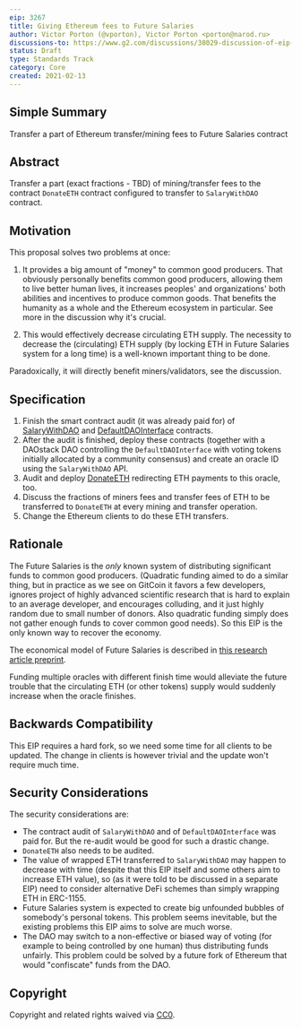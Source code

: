 ```yaml
---
eip: 3267
title: Giving Ethereum fees to Future Salaries
author: Victor Porton (@vporton), Victor Porton <porton@narod.ru>
discussions-to: https://www.g2.com/discussions/38029-discussion-of-eip-3267
status: Draft
type: Standards Track
category: Core
created: 2021-02-13
---
```


## Simple Summary
Transfer a part of Ethereum transfer/mining fees to Future Salaries contract

## Abstract
Transfer a part (exact fractions - TBD) of mining/transfer fees to the contract `DonateETH` contract configured to transfer to `SalaryWithDAO` contract.

## Motivation
This proposal solves two problems at once:

1. It provides a big amount of "money" to common good producers. That obviously personally benefits common good producers, allowing them to live better human lives, it increases peoples' and organizations' both abilities and incentives to produce common goods. That benefits the humanity as a whole and the Ethereum ecosystem in particular. See more in the discussion why it's crucial.

2. This would effectively decrease circulating ETH supply. The necessity to decrease the (circulating) ETH supply (by locking ETH in Future Salaries system for a long time) is a well-known important thing to be done.

Paradoxically, it will directly benefit miners/validators, see the discussion.

## Specification
1. Finish the smart contract audit (it was already paid for) of [SalaryWithDAO](https://github.com/vporton/future-contracts/blob/master/contracts/SalaryWithDAO.sol) and [DefaultDAOInterface](https://github.com/vporton/future-contracts/blob/master/contracts/DefaultDAOInterface.sol) contracts.
2. After the audit is finished, deploy these contracts (together with a DAOstack DAO controlling the `DefaultDAOInterface` with voting tokens initially allocated by a community consensus) and create an oracle ID using the `SalaryWithDAO` API.
3. Audit and deploy [DonateETH](https://github.com/vporton/donations/blob/main/contracts/DonateETH.sol) redirecting ETH payments to this oracle, too.
4. Discuss the fractions of miners fees and transfer fees of ETH to be transferred to `DonateETH` at every mining and transfer operation.
5. Change the Ethereum clients to do these ETH transfers.

## Rationale
The Future Salaries is the _only_ known system of distributing significant funds to common good producers. (Quadratic funding aimed to do a similar thing, but in practice as we see on GitCoin it favors a few developers, ignores project of highly advanced scientific research that is hard to explain to an average developer, and encourages colluding, and it just highly random due to small number of donors. Also quadratic funding simply does not gather enough funds to cover common good needs). So this EIP is the only known way to recover the economy.

The economical model of Future Salaries is described in [this research article preprint](https://github.com/vporton/gitcoin-web/blob/future/app/assets/docs/science-salaries.pdf).

Funding multiple oracles with different finish time would alleviate the future trouble that the circulating ETH (or other tokens) supply would suddenly increase when the oracle finishes.

## Backwards Compatibility
This EIP requires a hard fork, so we need some time for all clients to be updated. The change in clients is however trivial and the update won't require much time.

## Security Considerations
The security considerations are:
- The contract audit of `SalaryWithDAO` and of `DefaultDAOInterface` was paid for. But the re-audit would be good for such a drastic change.
- `DonateETH` also needs to be audited.
- The value of wrapped ETH transferred to `SalaryWithDAO` may happen to decrease with time (despite that this EIP itself and some others aim to increase ETH value), so (as it were told to be discussed in a separate EIP) need to consider alternative DeFi schemes than simply wrapping ETH in ERC-1155.
- Future Salaries system is expected to create big unfounded bubbles of somebody's personal tokens. This problem seems inevitable, but the existing problems this EIP aims to solve are much worse.
- The DAO may switch to a non-effective or biased way of voting (for example to being controlled by one human) thus distributing funds unfairly. This problem could be solved by a future fork of Ethereum that would "confiscate" funds from the DAO.

## Copyright
Copyright and related rights waived via [CC0](https://creativecommons.org/publicdomain/zero/1.0/).
